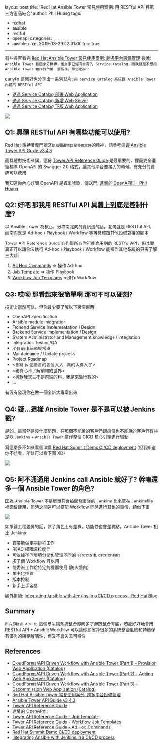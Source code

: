layout: post
title: 'Red Hat Ansible Tower 常見使用案例: 用 RESTful API 與第三方產品結合'
author: Phil Huang
tags:
  - redhat
  - ansible
  - restful
  - openapi
categories:
  - ansible
date: 2019-03-29 02:31:00
toc: true
---
有些長官看完 [Red Hat Ansible Tower 常見使用案例: 跨多平台設備管理][4] 後說:
`Ansible Tower 看起來好棒棒，但自家已經有自有的 Service Catalog，而我就是不想用 Ansible Tower 當作我的第一層服務，那怎麼辦？`

<!--more-->

[eanylin 哥][5]剛好也分享出一系列影片: `用 Service Catalog 系統戳 Ansible Tower 內建的 RESTful API`

- [透過 Service Catalog 部署 Web Application][1]
- [透過 Service Catalog 新增 Web Server][2]
- [透過 Service Catalog 下版 Web Application][3]

![](/images/restful-api.png)

## Q1: 具體 RESTful API 有哪些功能可以使用?

Red Hat 秉持著專門撰寫`鉅細彌遺地巨擘等級文件`的精神，請參考這邊 [Ansible Tower API Guide v3.4.3][6]

而具體對技術來講，這份 [Tower API Reference Guide][7] 是最重要的，裡面完全遵循標準 OpenAPI 的 Swagger 2.0 格式，讓其他平台要接入的時候，有充分的資訊可以使用

我知道你內心想問 OpenAPI 是蝦米哇歌，傳送門: [進擊的 OpenAPI!!! - Phil Huang][9]

## Q2: 好吧 那我用 RESTful API 具體上到底是控制什麼?

以 Ansible Tower 為核心，分為南北向的資訊流的話，北向就是 RESTful API，而南向就是 Ad-hoc / Playbook / Workflow 等等具體跟其他設備對接的腳本

[Tower API Reference Guide][7] 有列舉所有你可能會用到的 RESTful API，但其實真正可以讓你去執行 Ad-hoc / Playbook / Workflow 能操作其他系統的只需了解三大項:

1. [Ad Hoc Commands][12] => 操作 Ad-hoc
2. [Job Template][10] => 操作 Playbook
3. [Workflow Job Templates][11] =>操作 Workflow

## Q3: 哎呦 那看起來很簡單啊 那可不可以硬刻?

技術上當然可以，但你最少要了解以下幾個東西
- OpenAPI Specification
- Ansible module integration
- Fronend Service Implementation / Design
- Backend Service Implementation / Design
- System Administrator and Management knowledge / integration
- Integration Testing/QA
- 所有前後端網頁常識
- Maintainance / Update process
- Project Roadmap
- <會寫 js 這語言的各位大大...真的太偉大了>
- <我真心不了解前端的世界>
- <抱歉我天生不是前端的料，我是來騙行數的>
- ...

有沒有發現你在做一個全新大專案出來

## Q4: 疑...這樣 Ansible Tower 是不是可以被 Jenkins 戳?

是的，這當然是沒什麼問題，在那個不能說的客戶們跟這個也不能說的客戶們有些是以 `Jenkins` + `Ansible Tower` 當作整個 CICD 核心引擎進行驅動

寫這麼多不如來看個演講 [Red Hat Summit Demo CI/CD deployment][13] (但我知道你不想看，所以可以看下圖 XD)

![](/images/ci_cd_redhatsummit_2016.png)


## Q5: 阿不通通用 Jenkins call Ansible 就好了? 幹嘛還多一個 Ansible Tower 的角色?

因為 Ansible Tower 不是單單只會被開發團隊的 Jenkins 拿來寫在 Jenkinsfile 裡面做使用，同時之間還可以搭配 Workflow 同時進行其他的事情，類似下圖
 
![](/images/restful-api-1.jpg)
 
 如果論工程差異的話，除了角色上有差異，功能性也會差異點，Ansible Tower 相比 Jenkins
- 自帶能做定期排程工作
- RBAC 權限細粒度佳
- 可依據不同環境分配和管理不同的 serects 和 credentials
- 多了個 Workflow 可以用
- 能委派工作給特定的機器使用 (防火牆內)
- 集中化控管
- 版本控制
- 新手上手容易

額外閱讀: [Integrating Ansible with Jenkins in a CI/CD process - Red Hat Blog][14]

## Summary

`所有服務皆 API 化` 這個想法讓系統整合廠商多了無限整合可能，若能好好地善用 RESTful API + Ansible Workflow 可以讓你節省掉很多的系統整合風險和持續保有優秀的架構解隅性，但又不會失去可控性


## References
- [CloudForms/API Driven Workflow with Ansible Tower (Part 1) - Provision Web Application (Catalog)][1]
- [CloudForms/API Driven Workflow with Ansible Tower (Part 2) - Adding Web App Server (Catalog)][2]
- [CloudForms/API Driven Workflow with Ansible Tower (Part 3) - Decommission Web Application (Catalog)][3]
- [Red Hat Ansible Tower 常見使用案例: 跨多平台設備管理][4]
- [Ansible Tower API Guide v3.4.3][6]
- [Tower API Reference Guide][7]
- [進擊的 OpenAPI!!!][9]
- [Tower API Reference Guide - Job Template][10]
- [Tower API Reference Guide - Workflow Job Templates][11]
- [Tower API Reference Guide - Ad Hoc Commands][12]
- [Red Hat Summit Demo CI/CD deployment][13]
- [Integrating Ansible with Jenkins in a CI/CD process][14]

[1]: https://www.youtube.com/watch?v=HOPbhlTBG24
[2]: https://www.youtube.com/watch?v=RqNtJaxHlpU
[3]: https://www.youtube.com/watch?v=2wdyneoiAX0
[4]: https://blog.pichuang.com.tw/20190328-ansible-use-case-multi-network-devices-configuration-management-using-ansible-tower/
[5]: https://www.youtube.com/channel/UCsAGOvR4jdcFQLyTFHnIJgQ/featured
[6]: https://docs.ansible.com/ansible-tower/latest/html/towerapi/index.html
[7]: https://docs.ansible.com/ansible-tower/latest/html/towerapi/api_ref.html
[8]: https://docs.ansible.com/ansible-tower/latest/html/towerapi/tools.html
[9]: https://blog.pichuang.com.tw/20180723-openapi-and-oas/
[10]: https://docs.ansible.com/ansible-tower/latest/html/towerapi/api_ref.html#/Job_Templates
[11]: https://docs.ansible.com/ansible-tower/latest/html/towerapi/api_ref.html#/Workflow_Job%20Templates
[12]: https://docs.ansible.com/ansible-tower/latest/html/towerapi/api_ref.html#/Ad_Hoc%20Commands
[13]: https://www.youtube.com/watch?v=wMTgIIJ-oqQ
[14]: https://www.redhat.com/en/blog/integrating-ansible-jenkins-cicd-process